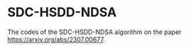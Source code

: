 # SDC-HSDD-NDSA
The codes of the SDC-HSDD-NDSA algorithm on the paper https://arxiv.org/abs/2307.00677.
